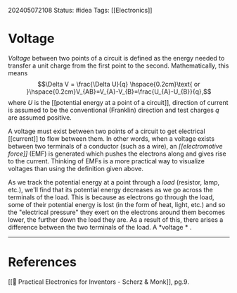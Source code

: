 202405072108
Status: #idea
Tags: [[Electronics]]

# Voltage

*Voltage* between two points of a circuit is defined as the energy needed to transfer a unit charge from the first point to the second. Mathematically, this means
$$\Delta V = \frac{\Delta U}{q} \hspace{0.2cm}\text{ or }\hspace{0.2cm}V_{AB}=V_{A}-V_{B}=\frac{U_{A}-U_{B}}{q},$$
where $U$ is the [[potential energy at a point of a circuit]], direction of current is assumed to be the conventional (Franklin) direction and test charges $q$ are assumed positive.

A voltage must exist between two points of a circuit to get electrical [[current]] to flow between them. In other words, when a voltage exists between two terminals of a conductor (such as a wire), an *[[electromotive force]]* (EMF) is generated which pushes the electrons along and gives rise to the current. Thinking of EMFs is a more practical way to visualize voltages than using the definition given above.

As we track the potential energy at a point through a *load* (resistor, lamp, etc.), we'll find that its potential energy decreases as we go across the terminals of the load. This is because as electrons go through the load, some of their potential energy is lost (in the form of heat, light, etc.) and so the "electrical pressure" they exert on the electrons around them becomes lower, the further down the load they are. As a result of this, there arises a difference between the two terminals of the load. A *voltage * . 

___
# References
[[📕 Practical Electronics for Inventors - Scherz & Monk]], pg.9.